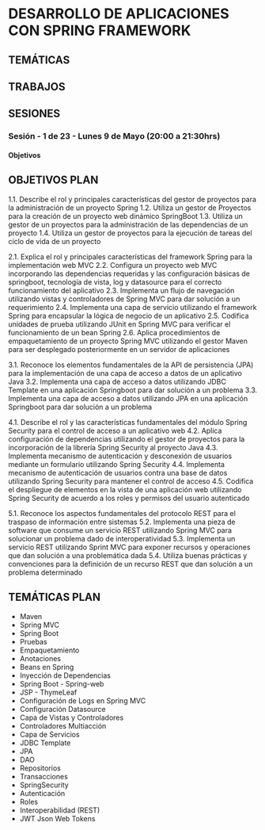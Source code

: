 # DESARROLLO DE APLICACIONES CON SPRING FRAMEWORK 

## TEMÁTICAS 

## TRABAJOS 


## SESIONES 

### Sesión - 1 de 23 - Lunes 9 de Mayo (20:00 a 21:30hrs)

#### Objetivos 


## OBJETIVOS PLAN 

1.1. Describe el rol y principales características del gestor de proyectos para la administración de un proyecto Spring 
1.2. Utiliza un gestor de Proyectos para la creación de un proyecto web dinámico SpringBoot 
1.3. Utiliza un gestor de un proyectos para la administración de las dependencias de un proyecto 
1.4. Utiliza un gestor de proyectos para la ejecución de tareas del ciclo de vida de un proyecto 

2.1. Explica el rol y principales características del framework Spring para la implementación web MVC 
2.2. Configura un proyecto web MVC incorporando las dependencias requeridas y las configuración básicas de springboot, tecnología de vista, log y datasource para el correcto funcionamiento del aplicativo 
2.3. Implementa un flujo de navegación utilizando vistas y controladores de Spring MVC para dar solución a un requerimiento 
2.4. Implementa una capa de servicio utilizando el framework Spring para encapsular la lógica de negocio de un aplicativo 
2.5. Codifica unidades de prueba utilizando JUnit en Spring MVC para verificar el funcionamiento de un bean Spring 
2.6. Aplica procedimientos de empaquetamiento de un proyecto Spring MVC utilizando el gestor Maven para ser desplegado posteriormente en un servidor de aplicaciones 

3.1. Reconoce los elementos fundamentales de la API de persistencia (JPA) para la implementación de una capa de acceso a datos de un aplicativo Java 
3.2. Implementa una capa de acceso a datos utilizando JDBC Template en una aplicación Springboot para dar solución a un problema 
3.3. Implementa una capa de acceso a datos utilizando JPA en una aplicación Springboot para dar solución a un problema 

4.1. Describe el rol y las características fundamentales del módulo Spring Security para el control de acceso a un aplicativo web 
4.2. Aplica configuración de dependencias utilizando el gestor de proyectos para la incorporación de la librería Spring Security al proyecto Java 
4.3. Implementa mecanismo de autenticación y desconexión de usuarios mediante un formulario utilizando Spring Security 
4.4. Implementa mecanismo de autenticación de usuarios contra una base de datos utilizando Spring Security para mantener el control de acceso 
4.5. Codifica el despliegue de elementos en la vista de una aplicación web utilizando Spring Security de acuerdo a los roles y permisos del usuario autenticado 

5.1. Reconoce los aspectos fundamentales del protocolo REST para el traspaso de información entre sistemas 
5.2. Implementa una pieza de software que consume un servicio REST utilizando Spring MVC para solucionar un problema dado de interoperatividad 
5.3. Implementa un servicio REST utilizando Sprint MVC para exponer recursos y operaciones que dan solución a una problemática dada 
5.4. Utiliza buenas prácticas y convenciones para la definición de un recurso REST que dan solución a un problema determinado 

## TEMÁTICAS PLAN 

- Maven 
- Spring MVC 
- Spring Boot 
- Pruebas 
- Empaquetamiento 
- Anotaciones 
- Beans en Spring 
- Inyección de Dependencias 
- Spring Boot - Spring-web 
- JSP - ThymeLeaf 
- Configuración de Logs en Spring MVC 
- Configuración Datasource 
- Capa de Vistas y Controladores 
- Controladores Multiacción 
- Capa de Servicios 
- JDBC Template 
- JPA 
- DAO 
- Repositorios 
- Transacciones 
- SpringSecurity 
- Autenticación 
- Roles 
- Interoperabilidad (REST)
- JWT Json Web Tokens 


